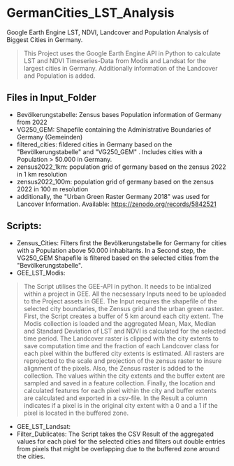 # GermanCities_LST_Analysis
Google Earth Engine LST, NDVI, Landcover and Population Analysis of Biggest Cities in Germany.
> This Project uses the Google Earth Engine API in Python to calculate LST and NDVI Timeseries-Data from Modis and Landsat for the largest cities in Germany.
> Additionally information of the Landcover and Population is added.
## Files in Input_Folder 
* Bevölkerungstabelle: Zensus bases Population information of Germany from 2022
* VG250_GEM: Shapefile containing the Administrative Boundaries of Germany (Gemeinden)
* filtered_cities: fildered cities in Germany based on the "Bevölkerungstabelle" and "VG250_GEM" . Includes cities with a Population > 50.000 in Germany.
* zensus2022_1km: population grid of germany based on the zensus 2022 in 1 km resolution
* zensus2022_100m: population grid of germany based on the zensus 2022 in 100 m resolution
* additionally, the "Urban Green Raster Germany 2018" was used for Lancover Information. Available: https://zenodo.org/records/5842521
## Scripts: 
* Zensus_Cities: Filters first the Bevölkerungstabelle for Germany for cities with a Population above 50.000 inhabitants. In a Second step, the VG250_GEM Shapefile is filtered based on the selected cities from the "Bevölkerungstabelle".
* GEE_LST_Modis:
> The Script utilises the GEE-API in python. It needs to be intialized within a project in GEE. All the necsessary Inputs need to be uploaded to the Project assets in GEE. The Input requires the shapefile of the selected city boundaries, the Zensus grid and the urban green raster. First, the Script creates a buffer of 5 km around each city extent. The Modis collection is loaded and the aggregated Mean, Max, Median and Standard Deviation of LST and NDVI is calculated for the selected time period. The Landcover raster is clipped with the city extents to save computation time and the fraction of each Landcover class for each pixel within the buffered city extents is estimated. All rasters are reprojected to the scale and projection of the zensus raster to insure alignment of the pixels. Also, the Zensus raster is added to the collection. The values within the city extents and the buffer extent are sampled and saved in a feature collection. Finally, the location and calculated features for each pixel within the city and buffer extents are calculated and exported in a csv-file. In the Result a column indicates if a pixel is in the original city extent with a 0 and a 1 if the pixel is located in the buffered zone. 
* GEE_LST_Landsat:
* Filter_Dublicates: The Script takes the CSV Result of the aggregated values for each pixel for the selected cities and filters out double entries from pixels that might be overlapping due to the buffered zone around the cities. 
